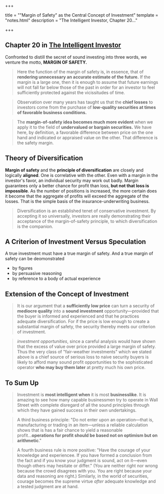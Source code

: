 +++

title = "\"Margin of Safety\" as the Central Concept of Investment"
template = "notes.html"
description = "The Intelligent Investor, Chapter 20..."

+++
<h2 class="subtitle">Chapter 20 in <a href="https://www.amazon.com/Intelligent-Investor-Definitive-Investing-Essentials/dp/0060555661" target="_blank">The Intelligent Investor</a></h2>

Confronted to distill the secret of sound investing into three words, we venture the motto, **MARGIN OF SAFETY.**

> Here the function of the margin of safety is, in essence, that of **rendering unnecessary an accurate estimate of the future.** If the margin is a large one, then it is enough to assume that future earnings will not fall far below those of the past in order for an investor to feel sufficiently protected against the vicissitudes of time.

> Observation over many years has taught us that the **chief losses** to investors come from the purchase of **low-quality securities at times of favorable business conditions.**

> The **margin-of-safety idea becomes much more evident** when we apply it to the field of **undervalued or bargain securities.** We have here, by definition, a favorable difference between price on the one hand and indicated or appraised value on the other. That difference is the safety margin.

## Theory of Diversification

**Margin of safety** and the **principle of diversification** are closely and logically **aligned**. One is correlative with the other. Even with a margin in the investor's favor, an individual security may work out badly. Margin guarantees only a better chance for profit than loss, **but not that loss is impossible**. As the number of positions is increased, the more certain does it become that the aggregate of profits will exceed the aggregate of the losses. That is the simple basis of the insurance-underwriting business.

> Diversification is an established tenet of conservative investment. By accepting it so universally, investors are really demonstrating their acceptance of the margin-of-safety principle, to which diversification is the companion.

## A Criterion of Investment Versus Speculation

A true investment must have a true margin of safety. And a true margin of safety can be deomonstrated 
- by figures
- by persuasive reasoning
- by reference to a body of actual experience

## Extension of the Concept of Investment

> It is our argument that a **sufficiently low price** can turn a security of **mediocre quality** into a **sound investment** opportunity—provided that the buyer is informed and experienced and that he practices adequate diversification. For if the price is low enough to create a substantial margin of safety, the security thereby meets our criterion of investment.

> _investment opportunities_, since a careful analysis would have shown that the excess of value over price provided a large margin of safety. Thus the very class of "fair-weather investments" which we stated above is a chief source of serious loss to naive security buyers is likely to afford many sound profit opportunities to the sophisticated operator **who may buy them later** at pretty much his own price.


## To Sum Up

> Investment is **most intelligent when** it is most **businesslike**. It is amazing to see how many capable businessmen try to operate in Wall Street with complete disregard of all the sound principles through which they have gained success in their own undertakings.

> A third business principle: "Do not enter upon an operation—that is, manufacturing or trading in an item—unless a reliable calculation shows that is has a fair chance to yield a reasonable profit...**operations for profit should be based not on optimism but on arithmetic**."

> A fourth business rule is more positive: "Have the courage of your knowledge and experiencee. If you have formed a conclusion from the fact and if you know your judgment is sound, act on it—even though others may hesitate or differ." (You are neither right nor wrong because the crowd disagrees with you. You are right because your data and reasoning are right.) Similarly, in the world of securities, courage becomes the supreme virtue _after_ adequate knowledge and a tested judgment are at hand.